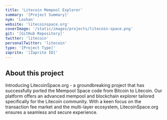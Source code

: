 ```yaml
---
title: 'Litecoin Mempool Explorer'
summary: '[Project Summary]'
nym: 'Loshan'
website: 'litecoinspace.org'
coverImage: '/static/images/projects/litecoin-space.png'
git: '[GitHub Repository]'
twitter: 'litecoin'
personalTwitter: 'litecoin'
type: '[Project Type]'
zaprite: '[Zaprite ID]'
---
```


## About this project

Introducing LitecoinSpace.org - a groundbreaking project that has successfully ported the Mempool Space code from Bitcoin to Litecoin. Our platform offers an advanced mempool and blockchain explorer tailored specifically for the Litecoin community. With a keen focus on the transaction fee market and the multi-layer ecosystem, LitecoinSpace.org ensures a seamless and secure experience. 
